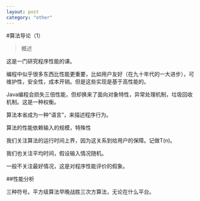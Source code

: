 ```yaml
---
layout: post
category: "other"
---
```

#算法导论（1）

> 概述

这是一门研究程序性能的课。

编程中似乎很多东西比性能更重要，比如用户友好（在九十年代的一大进步），可维护性，安全性，成本开销。但是这些实现是基于高性能的。

Java编程会损失三倍性能，但却换来了面向对象特性，异常处理机制，垃圾回收机制。这是一种权衡。

算法本省成为一种“语言”，来描述程序行为。

算法的性能依赖输入的规模，特殊性

我们关注算法的运行时间上界，因为这关系到给用户的保障。记做T(n)。

我们也关注平均时间，假设输入情况随机。

一般不关注最好情况，这是对程序性能评价的假象。

##性能分析

三种符号。平方级算法早晚战胜三次方算法，无论在什么平台。